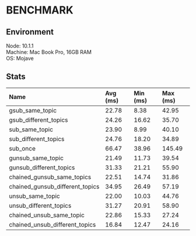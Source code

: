 # BENCHMARK

## Environment

Node: 10.1.1  
Machine: Mac Book Pro, 16GB RAM  
OS: Mojave

## Stats

| Name | Avg \(ms\) | Min \(ms\) | Max \(ms\) |
| :--- | :--- | :--- | :--- |
| gsub\_same\_topic | 22.78 | 8.38 | 42.95 |
| gsub\_different\_topics | 24.26 | 16.62 | 35.70 |
| sub\_same\_topic | 23.90 | 8.99 | 40.10 |
| sub\_different\_topics | 24.76 | 18.20 | 34.89 |
| sub\_once | 66.47 | 38.96 | 145.49 |
| gunsub\_same\_topic | 21.49 | 11.73 | 39.54 |
| gunsub\_different\_topics | 31.33 | 21.21 | 55.90 |
| chained\_gunsub\_same\_topics | 22.51 | 14.74 | 31.86 |
| chained\_gunsub\_different\_topics | 34.95 | 26.49 | 57.19 |
| unsub\_same\_topic | 22.00 | 10.03 | 44.76 |
| unsub\_different\_topics | 31.27 | 20.91 | 58.90 |
| chained\_unsub\_same\_topic | 22.86 | 15.33 | 27.24 |
| chained\_unsub\_different\_topics | 16.84 | 12.47 | 24.16 |

